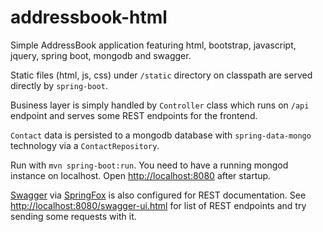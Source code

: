 # addressbook-html
Simple AddressBook application featuring html, bootstrap, javascript, jquery, spring boot, mongodb and swagger.

Static files (html, js, css) under `/static` directory on classpath are served directly by `spring-boot`. 

Business layer is simply handled by `Controller` class which runs on `/api` endpoint and serves some REST endpoints for the frontend.

`Contact` data is persisted to a mongodb database with `spring-data-mongo` technology via a `ContactRepository`.

Run with `mvn spring-boot:run`. You need to have a running mongod instance on localhost. Open [http://localhost:8080](http://localhost:8080) after startup.

[Swagger](http://swagger.io/) via [SpringFox](https://github.com/springfox/springfox) is also configured for REST documentation. See [http://localhost:8080/swagger-ui.html](http://localhost:8080/swagger-ui.html) for list of REST endpoints and try sending some requests with it. 
